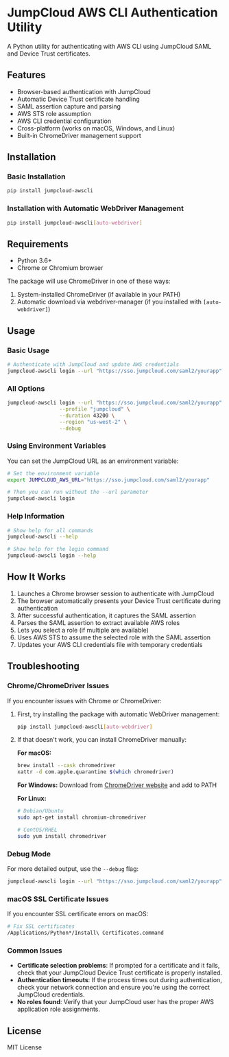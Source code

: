 # JumpCloud AWS CLI Authentication Utility

A Python utility for authenticating with AWS CLI using JumpCloud SAML and Device Trust certificates.

## Features

- Browser-based authentication with JumpCloud
- Automatic Device Trust certificate handling
- SAML assertion capture and parsing
- AWS STS role assumption
- AWS CLI credential configuration
- Cross-platform (works on macOS, Windows, and Linux)
- Built-in ChromeDriver management support

## Installation

### Basic Installation

```bash
pip install jumpcloud-awscli
```

### Installation with Automatic WebDriver Management

```bash
pip install jumpcloud-awscli[auto-webdriver]
```

## Requirements

- Python 3.6+
- Chrome or Chromium browser

The package will use ChromeDriver in one of these ways:
1. System-installed ChromeDriver (if available in your PATH)
2. Automatic download via webdriver-manager (if you installed with `[auto-webdriver]`)

## Usage

### Basic Usage

```bash
# Authenticate with JumpCloud and update AWS credentials
jumpcloud-awscli login --url "https://sso.jumpcloud.com/saml2/yourapp"
```

### All Options

```bash
jumpcloud-awscli login --url "https://sso.jumpcloud.com/saml2/yourapp" \
                 --profile "jumpcloud" \
                 --duration 43200 \
                 --region "us-west-2" \
                 --debug
```

### Using Environment Variables

You can set the JumpCloud URL as an environment variable:

```bash
# Set the environment variable
export JUMPCLOUD_AWS_URL="https://sso.jumpcloud.com/saml2/yourapp"

# Then you can run without the --url parameter
jumpcloud-awscli login
```

### Help Information

```bash
# Show help for all commands
jumpcloud-awscli --help

# Show help for the login command
jumpcloud-awscli login --help
```

## How It Works

1. Launches a Chrome browser session to authenticate with JumpCloud
2. The browser automatically presents your Device Trust certificate during authentication
3. After successful authentication, it captures the SAML assertion 
4. Parses the SAML assertion to extract available AWS roles
5. Lets you select a role (if multiple are available)
6. Uses AWS STS to assume the selected role with the SAML assertion
7. Updates your AWS CLI credentials file with temporary credentials

## Troubleshooting

### Chrome/ChromeDriver Issues

If you encounter issues with Chrome or ChromeDriver:

1. First, try installing the package with automatic WebDriver management:
   ```bash
   pip install jumpcloud-awscli[auto-webdriver]
   ```

2. If that doesn't work, you can install ChromeDriver manually:

   **For macOS:**
   ```bash
   brew install --cask chromedriver
   xattr -d com.apple.quarantine $(which chromedriver)
   ```

   **For Windows:**
   Download from [ChromeDriver website](https://chromedriver.chromium.org/downloads) and add to PATH

   **For Linux:**
   ```bash
   # Debian/Ubuntu
   sudo apt-get install chromium-chromedriver
   
   # CentOS/RHEL
   sudo yum install chromedriver
   ```

### Debug Mode

For more detailed output, use the `--debug` flag:

```bash
jumpcloud-awscli login --url "https://sso.jumpcloud.com/saml2/yourapp" --debug
```

### macOS SSL Certificate Issues

If you encounter SSL certificate errors on macOS:

```bash
# Fix SSL certificates
/Applications/Python*/Install\ Certificates.command
```

### Common Issues

- **Certificate selection problems**: If prompted for a certificate and it fails, check that your JumpCloud Device Trust certificate is properly installed.
- **Authentication timeouts**: If the process times out during authentication, check your network connection and ensure you're using the correct JumpCloud credentials.
- **No roles found**: Verify that your JumpCloud user has the proper AWS application role assignments.

## License

MIT License